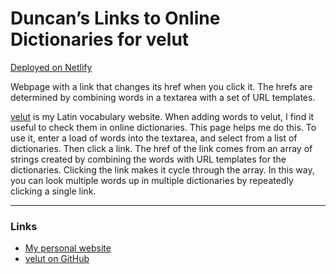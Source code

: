 # Duncan’s Links to Online Dictionaries for velut
[Deployed on Netlify](https://velut-dictionary-links.netlify.app/)

Webpage with a link that changes its href when you click it. The hrefs are determined by combining words in a textarea with a set of URL templates. 

[velut](https://www.velut.co.uk) is my Latin vocabulary website. When adding words to velut, I find it useful to check them in online dictionaries. This page helps me do this. To use it, enter a load of words into the textarea, and select from a list of dictionaries. Then click a link. The href of the link comes from an array of strings created by combining the words with URL templates for the dictionaries. Clicking the link makes it cycle through the array. In this way, you can look multiple words up in multiple dictionaries by repeatedly clicking a single link.

-----

### Links
* [My personal website](https://www.duncanritchie.co.uk)
* [velut on GitHub](https://github.com/DuncanRitchie/velut)
